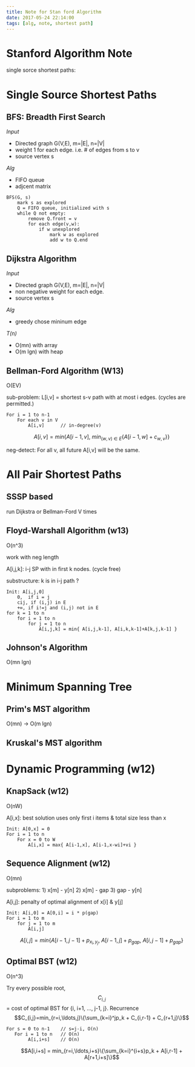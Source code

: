 ```yaml
---
title: Note for Stan ford Algorithm
date: 2017-05-24 22:14:00
tags: [alg, note, shortest path]
---
```


#  Stanford Algorithm Note

single sorce shortest paths:

# Single Source Shortest Paths

## BFS: Breadth First Search

*Input*

- Directed graph G(V,E), m=|E|, n=|V|
- weight 1 for each edge. i.e. # of edges from s to v
- source vertex s

*Alg*

- FIFO queue
- adjcent matrix

```
BFS(G, s)
	mark s as explored
	Q = FIFO queue, initialized with s
	while Q not empty:
		remove Q.front = v
		for each edge(v,w):
			if w unexplored
				mark w as explored
				add w to Q.end
```

## Dijkstra Algorithm

*Input*

- Directed graph G(V,E), m=|E|, n=|V|
- non negative weight for each edge.
- source vertex s

*Alg*

- greedy chose mininum edge

*T(n)*

- O(mn) with array
- O(m lgn) with heap

## Bellman-Ford Algorithm (W13)

O(EV)

sub-problem: L[i,v] = shortest s-v path with at most i edges. (cycles are permitted.)

```
For i = 1 to n-1
	For each v in V
		A[i,v]		// in-degree(v)
```

$$A[i,v] = min\{A[i-1,v],\ min_{(w,v)\in E}\{A[i-1,w] + c_{w,v}\} \}$$

neg-detect: For all v, all future A[i,v] will be the same.

# All Pair Shortest Paths

## SSSP based

run Dijkstra or Bellman-Ford V times

## Floyd-Warshall Algorithm (w13)

O(n^3)

work with neg length

A[i,j,k]: i-j SP with in first k nodes. (cycle free)

substructure: k is in i-j path ? 

```
Init: A[i,j,0]
	0,	if i = j
	cij, if (i,j) in E
	+∞, if i!=j and (i,j) not in E
for k = 1 to n
	for i = 1 to n
		for j = 1 to n
			A[i,j,k] = min{ A[i,j,k-1], A[i,k,k-1]+A[k,j,k-1] }
```



## Johnson's Algorithm

O(mn lgn)





# Minimum Spanning Tree

## Prim's MST algorithm

O(mn) -> O(m lgn)



## Kruskal's MST algorithm



# Dynamic Programming (w12)

## KnapSack (w12)

O(nW)

A[i,x]: best solution uses only first i items & total size less than x

```
Init: A[0,x] = 0
For i = 1 to n
	For x = 0 to W
		A[i,x] = max{ A[i-1,x], A[i-1,x-wi]+vi }
```

## Sequence Alignment (w12)

O(mn)

subproblems: 1) x[m] - y[n] 2) x[m] - gap 3) gap - y[n]

A[i,j]: penalty of optimal alignment of x[i] & y[j]

```
Init: A[i,0] = A[0,i] = i * p(gap)
For i = 1 to m
	for j = 1 to m
		A[i,j]
```

$$A[i,j]=min\{A[i-1,j-1]+p_{x_i,y_j},\ A[i-1,j]+p_{gap},\ A[i,j-1]+p_{gap}\}$$

## Optimal BST (w12)

O(n^3)

Try every possible root, $$C_{i,j}$$ = cost of optimal BST for {i, i+1, ..., j-1, j}. Recurrence
$$C_{i,j}=min_{r=i,\ldots,j}\{\sum_{k=i}^jp_k + C_{i,r-1} + C_{r+1,j}\}$$

```
For s = 0 to n-1	// s=j-i, O(n)
   For i = 1 to n	// O(n)
		A[i,i+s]	// O(n)
```

  $$A[i,i+s] = min_{r=i,\ldots,i+s}\{\sum_{k=i}^{i+s}p_k + A[i,r-1] + A[r+1,i+s]\}$$

